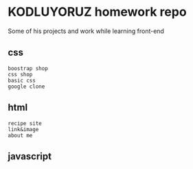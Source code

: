# KODLUYORUZ homework repo

Some of his projects and work while learning front-end

## css
    boostrap shop
    css shop    
    basic css
    google clone
## html 
    recipe site
    link&image
    about me


## javascript